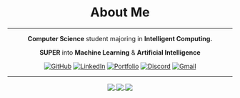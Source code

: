 <div align="center"> 

# About Me
---
**Computer Science** student majoring in **Intelligent Computing.**  

**SUPER** into **Machine Learning** & **Artificial Intelligence**   

<div align="center"> 

[![GitHub](https://go-skill-icons.vercel.app/api/icons?i=github "Visit my GitHub repositories")](https://github.com/danishayman?tab=repositories)
[![LinkedIn](https://go-skill-icons.vercel.app/api/icons?i=linkedin "Connect with me on LinkedIn")](https://linkedin.com/in/danishayman)
[![Portfolio](https://danishaiman.com/favicon.ico "View my portfolio")](https://danishaiman.com)
[![Discord](https://go-skill-icons.vercel.app/api/icons?i=discord "Contact me on Discord")](https://discordapp.com/users/464037891400794123)
[![Gmail](https://go-skill-icons.vercel.app/api/icons?i=gmail "Send me an email")](mailto:danishaiman3b@gmail.com)

---
  
<div align="center"> 
  <a href="">
    <img align="center" src="https://github-readme-stats-sigma-five.vercel.app/api?username=danishayman&show_icons=true&include_all_commits=true&count_private=true&line_height=40&title_color=FF3C3C&icon_color=AA3333&text_color=FFFFFF&bg_color=000000" />
  </a>
  <a href="">
    <img align="center" src="https://github-readme-stats.vercel.app/api/top-langs/?username=danishayman&line_height=40&hide=css&title_color=FF3C3C&text_color=FFFFFF&bg_color=000000"/>
  </a>
<a href="">
    <img align="center" src="https://nirzak-streak-stats.vercel.app/?user=danishayman&theme=radical&hide_border=false&background=000000&ring=4A102A&fire=C5172E&currStreakLabel=FF3C3C&currStreakNum=FFFFFF&sideNums=FFFFFF&sideLabels=FF3C3C&dates=FFFFFF"/>
  </a>

</div>






